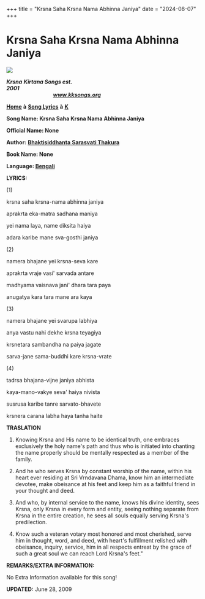 +++
title = "Krsna Saha Krsna Nama Abhinna Janiya"
date = "2024-08-07"
+++

# Krsna Saha Krsna Nama Abhinna Janiya
**[![](http://kksongs.org/image_files/image002.jpg)](http://kksongs.org/)**

**_Krsna_** **_Kirtana Songs est. 2001_**                                                                                                                                                      **_www.kksongs.org_**

**[Home](http://kksongs.org/)** **à** **[Song Lyrics](http://kksongs.org/lyrics.html)** **à** **[K](http://kksongs.org/songs/song_k.html)**

**Song Name: Krsna Saha Krsna Nama Abhinna Janiya**

**Official Name: None**

**Author:** [**Bhaktisiddhanta** **Sarasvati Thakura**](http://kksongs.org/authors/list/bhaktisiddhanta.html)

**Book Name: None**

**Language: [Bengali](http://kksongs.org/language/list/bengali.html)**

**LYRICS:**

(1)

krsna saha krsna-nama abhinna janiya

aprakrta eka-matra sadhana maniya

yei nama laya, name diksita haiya

adara karibe mane sva-gosthi janiya

(2)

namera bhajane yei krsna-seva kare

aprakrta vraje vasi' sarvada antare

madhyama vaisnava jani' dhara tara paya

anugatya kara tara mane ara kaya

(3)

namera bhajane yei svarupa labhiya

anya vastu nahi dekhe krsna teyagiya

krsnetara sambandha na paiya jagate

sarva-jane sama-buddhi kare krsna-vrate

(4)

tadrsa bhajana-vijne janiya abhista

kaya-mano-vakye seva' haiya nivista

susrusa karibe tanre sarvato-bhavete

krsnera carana labha haya tanha haite

**TRASLATION**

1) Knowing Krsna and His name to be identical truth, one embraces exclusively the holy name's path and thus who is initiated into chanting the name properly should be mentally respected as a member of the family. 

2) And he who serves Krsna by constant worship of the name, within his heart ever residing at Sri Vrndavana Dhama, know him an intermediate devotee, make obeisance at his feet and keep him as a faithful friend in your thought and deed. 

3) And who, by internal service to the name, knows his divine identity, sees Krsna, only Krsna in every form and entity, seeing nothing separate from Krsna in the entire creation, he sees all souls equally serving Krsna's predilection.

4) Know such a veteran votary most honored and most cherished, serve him in thought, word, and deed, with heart's fulfillment relished with obeisance, inquiry, service, him in all respects entreat by the grace of such a great soul we can reach Lord Krsna's feet."

**REMARKS/EXTRA INFORMATION:**

No Extra Information available for this song!

**UPDATED:** June 28, 2009